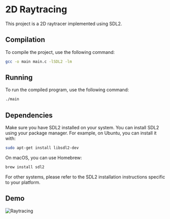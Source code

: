 # 2D Raytracing
This project is a 2D raytracer implemented using SDL2.

## Compilation
To compile the project, use the following command:

```bash
gcc -o main main.c -lSDL2 -lm
```

## Running
To run the compiled program, use the following command:

```bash
./main
```

## Dependencies
Make sure you have SDL2 installed on your system. You can install SDL2 using your package manager. For example, on Ubuntu, you can install it with:

```bash
sudo apt-get install libsdl2-dev
```

On macOS, you can use Homebrew:

```bash
brew install sdl2
```

For other systems, please refer to the SDL2 installation instructions specific to your platform.

## Demo

![Raytracing](https://github.com/user-attachments/assets/08936edc-495d-49a2-a63b-fe2f06271763)
